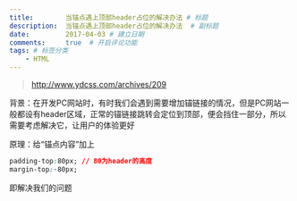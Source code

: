 ```yaml
---
title:        当锚点遇上顶部header占位的解决办法 # 标题
description:  当锚点遇上顶部header占位的解决办法  # 副标题
date:         2017-04-03 # 建立日期
comments:     true  # 开启评论功能
tags: # 标签分类
    - HTML
---
```



>http://www.ydcss.com/archives/209

背景：在开发PC网站时，有时我们会遇到需要增加锚链接的情况，但是PC网站一般都设有header区域，正常的锚链接跳转会定位到顶部，便会挡住一部分，所以需要考虑解决它，让用户的体验更好

原理：给“锚点内容”加上
```css
padding-top:80px; // 80为header的高度
margin-top:-80px;
```
即解决我们的问题
